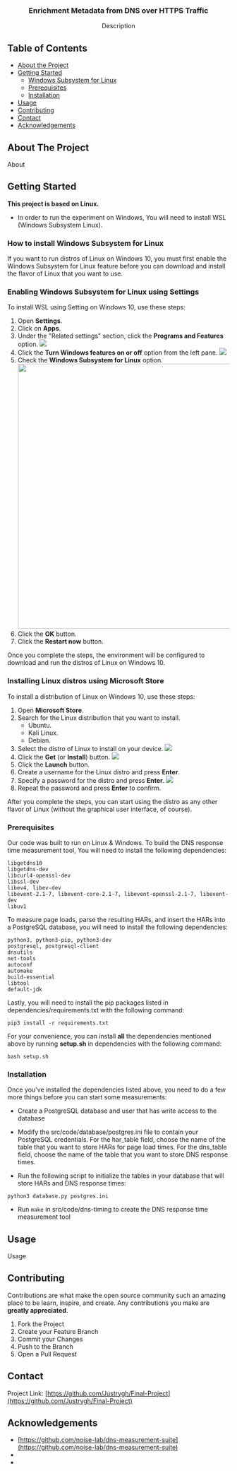 <p align="center">
  <a href="https://github.com/Justrygh/Final-Project">
  </a>

  <h3 align="center">Enrichment Metadata from DNS over HTTPS Traffic</h3>

  <p align="center">
    Description
  </p>
</p>



<!-- TABLE OF CONTENTS -->
## Table of Contents

* [About the Project](#about-the-project)
* [Getting Started](#getting-started)
  * [Windows Subsystem for Linux](#how-to-install-windows-subsystem-for-linux)
  * [Prerequisites](#prerequisites)
  * [Installation](#installation)
* [Usage](#usage)
* [Contributing](#contributing)
* [Contact](#contact)
* [Acknowledgements](#acknowledgements)



<!-- ABOUT THE PROJECT -->
## About The Project

About

<!-- GETTING STARTED -->
## Getting Started

**This project is based on Linux.** 
* In order to run the experiment on Windows, You will need to install WSL (Windows Subsystem Linux). 

### How to install Windows Subsystem for Linux
<p>
  If you want to run distros of Linux on Windows 10, you must first enable the Windows Subsystem for Linux feature before you can download and install the flavor of Linux that you want to use.
  </p>

### Enabling Windows Subsystem for Linux using Settings
To install WSL using Setting on Windows 10, use these steps:
1. Open **Settings**.
2. Click on **Apps**.
3. Under the "Related settings" section, click the **Programs and Features** option.
   <img src=https://www.windowscentral.com/sites/wpcentral.com/files/styles/xlarge/public/field/image/2019/12/apps-features-programsfeatures-option.jpg>
4. Click the **Turn Windows features on or off** option from the left pane.
   <img src=https://www.windowscentral.com/sites/wpcentral.com/files/styles/xlarge/public/field/image/2019/12/controlpanel-turn-windows-features-option.jpg>
5. Check the **Windows Subsystem for Linux** option.
   <img src=https://www.windowscentral.com/sites/wpcentral.com/files/styles/xlarge/public/field/image/2019/12/enable-windows-subsystem-linux-windows-10.jpg width="700" height="600">
6. Click the **OK** button.
7. Click the **Restart now** button.

Once you complete the steps, the environment will be configured to download and run the distros of Linux on Windows 10.

### Installing Linux distros using Microsoft Store
To install a distribution of Linux on Windows 10, use these steps:

1. Open **Microsoft Store**.
2. Search for the Linux distribution that you want to install.
   * Ubuntu.
   * Kali Linux.
   * Debian.
3. Select the distro of Linux to install on your device.
   <img src="https://www.windowscentral.com/sites/wpcentral.com/files/styles/xlarge/public/field/image/2019/12/linux-microsoft-store-download.jpg">
4. Click the **Get** (or **Install**) button.
   <img src="https://www.windowscentral.com/sites/wpcentral.com/files/styles/xlarge/public/field/image/2019/12/install-ubuntu-microsoftstore.jpg">
5. Click the **Launch** button.
6. Create a username for the Linux distro and press **Enter**.
7. Specify a password for the distro and press **Enter**.
   <img src="https://www.windowscentral.com/sites/wpcentral.com/files/styles/xlarge/public/field/image/2019/12/setup-ubuntu-wsl-windows10.jpg">
8. Repeat the password and press **Enter** to confirm.

After you complete the steps, you can start using the distro as any other flavor of Linux (without the graphical user interface, of course).



### Prerequisites 
Our code was built to run on Linux & Windows. To build the DNS response time measurement tool, You will need to install the following dependencies:
```
libgetdns10
libgetdns-dev
libcurl4-openssl-dev
libssl-dev
libev4, libev-dev
libevent-2.1-7, libevent-core-2.1-7, libevent-openssl-2.1-7, libevent-dev
libuv1
```

To measure page loads, parse the resulting HARs, and insert the HARs into a PostgreSQL database, you will need to install the following dependencies:
```
python3, python3-pip, python3-dev
postgresql, postgresql-client
dnsutils
net-tools
autoconf
automake
build-essential
libtool
default-jdk
```
Lastly, you will need to install the pip packages listed in dependencies/requirements.txt with the following command:

```
pip3 install -r requirements.txt
```

For your convenience, you can install **all** the dependencies mentioned above by running **setup.sh** in dependencies with the following command:

```
bash setup.sh
```

### Installation

Once you've installed the dependencies listed above, you need to do a few more things before you can start some measurements:

* Create a PostgreSQL database and user that has write access to the database

* Modify the src/code/database/postgres.ini file to contain your PostgreSQL credentials. For the har_table field, choose the name of the table that you want to store HARs for page load times. For the dns_table field, choose the name of the table that you want to store DNS response times.

* Run the following script to initialize the tables in your database that will store HARs and DNS response times:

```
python3 database.py postgres.ini
```

* Run ```make``` in src/code/dns-timing to create the DNS response time measurement tool


<!-- USAGE EXAMPLES -->
## Usage
Usage

<!-- CONTRIBUTING -->
## Contributing

Contributions are what make the open source community such an amazing place to be learn, inspire, and create. Any contributions you make are **greatly appreciated**.

1. Fork the Project
2. Create your Feature Branch 
3. Commit your Changes 
4. Push to the Branch 
5. Open a Pull Request


<!-- CONTACT -->
## Contact

Project Link: [https://github.com/Justrygh/Final-Project](https://github.com/Justrygh/Final-Project)


<!-- ACKNOWLEDGEMENTS -->
## Acknowledgements

* [https://github.com/noise-lab/dns-measurement-suite](https://github.com/noise-lab/dns-measurement-suite)
* []()
* []()
